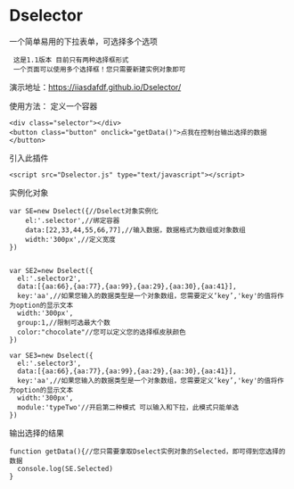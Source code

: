 # Dselector
一个简单易用的下拉表单，可选择多个选项

     这是1.1版本 目前只有两种选择框形式
     一个页面可以使用多个选择框！您只需要新建实例对象即可
演示地址：https://iiasdafdf.github.io/Dselector/


使用方法：
定义一个容器

    <div class="selector"></div>
    <button class="button" onclick="getData()">点我在控制台输出选择的数据</button>

引入此插件

    <script src="Dselector.js" type="text/javascript"></script>

实例化对象

    var SE=new Dselect({//Dselect对象实例化
        el:'.selector',//绑定容器
        data:[22,33,44,55,66,77],//输入数据，数据格式为数组或对象数组
        width:'300px',//定义宽度
    })
  
  
    var SE2=new Dselect({
      el:'.selector2',
      data:[{aa:66},{aa:77},{aa:99},{aa:29},{aa:30},{aa:41}],
      key:'aa',//如果您输入的数据类型是一个对象数组，您需要定义‘key’,'key'的值将作为option的显示文本
      width:'300px',
      group:1,//限制可选最大个数
      color:"chocolate"//您可以定义您的选择框皮肤颜色
    })
    
    var SE3=new Dselect({
      el:'.selector3',
      data:[{aa:66},{aa:77},{aa:99},{aa:29},{aa:30},{aa:41}],
      key:'aa',//如果您输入的数据类型是一个对象数组，您需要定义‘key’,'key'的值将作为option的显示文本
      width:'300px',
      module:'typeTwo'//开启第二种模式 可以输入和下拉，此模式只能单选
    })
  
  
  输出选择的结果
  
    function getData(){//您只需要拿取Dselect实例对象的Selected，即可得到您选择的数据
      console.log(SE.Selected)
    }
